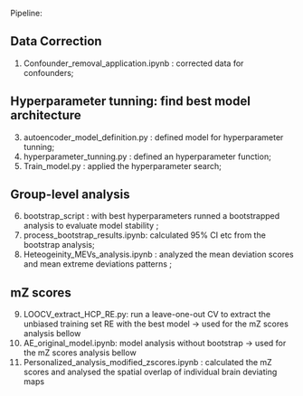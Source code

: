 Pipeline:

## Data Correction
1. Confounder_removal_application.ipynb : corrected data for confounders;

## Hyperparameter tunning: find best model architecture
3. autoencoder_model_definition.py : defined model for hyperparameter tunning;
4. hyperparameter_tunning.py : defined an hyperparameter function;
5. Train_model.py : applied the hyperparameter search;

## Group-level analysis
6. bootstrap_script : with best hyperparameters runned a bootstrapped analysis to evaluate model stability ;
7. process_bootstrap_results.ipynb: calculated 95% CI etc from the bootstrap analysis;
8. Heteogeinity_MEVs_analysis.ipynb : analyzed the mean deviation scores and mean extreme deviations patterns ;

## mZ scores
9. LOOCV_extract_HCP_RE.py: run a leave-one-out CV to extract the unbiased training set RE with the best model -> used for the mZ scores analysis bellow 
10. AE_original_model.ipynb: model analysis without bootstrap -> used for the mZ scores analysis bellow
11. Personalized_analysis_modified_zscores.ipynb : calculated the mZ scores and analysed the spatial overlap of individual brain deviating maps
